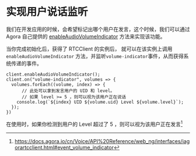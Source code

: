 # 实现用户说话监听

我们在开发应用的时候，会希望标记出哪个用户在发言，这个时候，我们可以通过 Agora 自己提供的 [enableAudioVolumeIndicator](https://docs.agora.io/cn/Voice/API%20Reference/web_ng/interfaces/iagorartcclient.html#enableaudiovolumeindicator) 方法来实现该功能。

当你完成初始化后，获得了 RTCClient 的实例后， 就可以在该实例上调用 `enableAudioVolumeIndicator` 方法，并监听`volume-indicator`事件，从而获得系统传递的事件。

```
client.enableAudioVolumeIndicator();
client.on("volume-indicator", volumes => {
  volumes.forEach((volume, index) => {
      // 此处可以拿到发言用户的 UID 和 level。
      // 如果 level >= 5 ，则可以视为该用户正在说话
    console.log(`${index} UID ${volume.uid} Level ${volume.level}`);
  });
})
```

在使用时，如果你检测到用户的 Level 超过了 5 ，则可以视为该用户正在发言[^level]


[^level]:https://docs.agora.io/cn/Voice/API%20Reference/web_ng/interfaces/iagorartcclient.html#event_volume_indicator